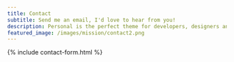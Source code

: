 ```yaml
---
title: Contact
subtitle: Send me an email, I'd love to hear from you!
description: Personal is the perfect theme for developers, designers and other creatives.
featured_image: /images/mission/contact2.png
---
```


{% include contact-form.html %}

<!-- We've made a contact form that you can use with [Formspree](https://formspree.io/create/jekyllthemes) to handle up to 50 submissions per month for free. You could also easily switch out the end-point to use another contact form service. -->
